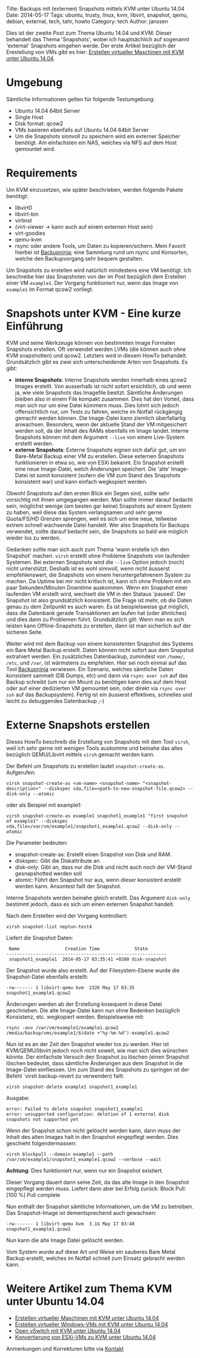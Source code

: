 Title: Backups mit (externen) Snapshots mittels KVM unter Ubuntu 14.04
Date: 2014-05-17
Tags: ubuntu, trusty, linux, kvm, libvirt, snapshot, qemu, debian, external, tech, tahr, howto
Category: tech
Author: janssen

Dies ist der zweite Post zum Thema Ubuntu 14.04 und KVM. Dieser behandelt das Thema 'Snapshots', wobei ich hauptsächlich auf sogenannt 'external' Snapshots eingehen werde. Der erste Artikel bezüglich der Erestellung von VMs gibt es hier: [Erstellen virtueller Maschinen mit KVM unter Ubuntu 14.04](http://blog.aurka.com/erstellen-virtueller-maschinen-mit-kvm-unter-ubuntu-1404.html).

# Umgebung
Sämtliche Informationen gelten für folgende Testumgebung:

* Ubuntu 14.04 64bit Server
* Single Host
* Disk format: qcow2
* VMs basieren ebenfalls auf Ubuntu 14.04 64bit Server
* Um die Snapshots sinnvoll zu speichern wird ein externer Speicher benötigt. Am einfachsten ein NAS, welches via NFS auf dem Host gemountet wird.

# Requirements
Um KVM einzusetzen, wie später beschrieben, werden folgende Pakete benötigt:

* libvirt0
* libvirt-bin
* virtinst
* (virt-viewer -> kann auch auf einem externen Host sein)
* virt-goodies
* qemu-kvm
* rsync oder andere Tools, um Daten zu kopieren/sichern. Mein Favorit hierbei ist [Backupninja](https://labs.riseup.net/code/projects/backupninja); eine Sammlung rund um rsync und Konsorten, welche den Backupvorgang sehr bequem gestalten.

Um Snapshots zu erstellen wird natürlich mindestens eine VM benötigt. Ich beschreibe hier das Snapshoten von der im Post bezüglich dem Erstellen einer VM `example1`. Der Vorgang funktioniert nur, wenn das Image von `example1` im Format qcow2 vorliegt.

# Snapshots unter KVM - Eine kurze Einführung
KVM und seine Werkzeuge können von bestimmten Image Formaten Snapshots erstellen. Oft verwendet werden LVMs (die können auch ohne KVM snapshotten) und qcow2. Letzters wird in diesem HowTo behandelt.
Grundsätzlich gibt es zwei sich unterscheidende Arten von Snapshots. Es gibt:

* __interne Snapshots__: Interne Snapshots werden innerhalb eines qcow2 Images erstellt. Von ausserhalb ist nicht sofort ersichtlich, ob und wenn ja, wie viele Snapshots das Imagefile besitzt. Sämtliche Änderungen bleiben also in einem File kompakt zusammen. Dies hat den Vorteil, dass man sich nur um eine Datei kümmern muss. Dies lohnt sich jedoch offensichtlich nur, um Tests zu fahren, welche im Notfall rückgängig gemacht werden können. Die Image-Datei kann ziemlich überfallartig anwachsen. Besonders, wenn der aktuelle Stand der VM mitgesichert werden soll, da der Inhalt des RAMs ebenfalls im Image landet. Interne Snapshots können mit dem Argument `--live` von einem Live-System erstellt werden.
* __externe Snapshots__: Externe Snapshots eignen sich dafür gut, um ein Bare-Metal Backup einer VM zu erstellen. Diese externen Snapshots funktionieren in etwa so, wie von ESXi bekannt. Ein Snapshot erstellt eine neue Image-Datei, welch Änderungen speichert. Die 'alte' Image-Datei ist somit konsistent (sofern die VM zum Stand des Snapshots konsistent war) und kann einfach wegkopiert werden.

Obwohl Snapshots auf den ersten Blick ein Segen sind, sollte sehr vorsichtig mit ihnen umgegangen werden. Man sollte immer darauf bedacht sein, möglichst wenige (am besten gar keine) Snapshots auf einem System zu haben, weil diese das System verlangsamen und sehr gerne Quota/FS/HD Grenzen sprengen, weil es sich um eine neue, teilweise extrem schnell wachsende Datei handelt. Wer also Snapshots für Backups verwendet, sollte darauf bedacht sein, die Snapshots so bald wie möglich wieder los zu werden.

Gedanken sollte man sich auch zum Thema 'wann erstelle ich den Snapshot' machen. `virsh` erstellt ohne Probleme Snapshots von laufenden Systemen. Bei externen Snapshots wird die `--live` Option jedoch (noch) nicht unterstützt. Deshalb ist es wohl sinnvoll, wenn nicht äusserst empfehlenswert, die Snapshots von einem heruntergefahrenem System zu machen. Da Uptime bei mir nicht kritisch ist, kann ich ohne Problem mit ein paar Sekunden/Minuten Downtime auskommen. Wenn ein Snapshot einer laufenden VM erstellt wird, wechselt die VM in den Stataus 'paused'. Der Snapshot ist also grundsätzlich konsistent. Die Frage ist mehr, ob die Daten genau zu dem Zeitpunkt es auch waren. Es ist beispielsweise gut möglich, dass die Datenbank gerade Transaktionen am laufen hat (oder ähnliches) und dies dann zu Problemen führt. Grundsätzlich gilt: Wenn man es sich leisten kann Offline-Snapshots zu erstellen, dann ist man sicherlich auf der sicheren Seite.


Weiter wird mit dem Backup von einem konsistenten Snapshot des Systems ein Bare Metal Backup erstellt. Daten können nicht sofort aus dem Snapshot extrahiert werden. Ein zusätzliches Datenbackup, zumindest von `/home/`, `/etc`, und `/var`, ist wärmstens zu empfehlen. Hier sei noch einmal auf das Tool [Backupninja](https://labs.riseup.net/code/projects/backupninja) verwiesen. Ein Szenario, welches sämtliche Daten konsistent sammelt (DB Dumps, etc) und dann via `rsync over ssh` auf das Backup schreibt (um nur ein Mount zu benötigen kann dies auf dem Host oder auf einer dedizierten VM gemountet sein, oder direkt via `rsync over ssh` auf das Backupsystem). Fertig ist ein äusserst effektives, schnelles und leicht zu debuggendes Datenbackup ;-)

# Externe Snapshots erstellen
Dieses HowTo beschreib die Erstellung von Snapshots mit dem Tool `virsh`, weil ich sehr gerne mit wenigen Tools auskomme und beinahe das alles bezüglich QEMU/Libvirt mittels `virsh` gemacht werden kann.

Der Befehl um Snapshots zu erstellen lautet `snapshot-create-as`. Aufgerufen:

	virsh snapshot-create-as <vm-name> <snapshot-name> "<snapshot-description>" --diskspec vda,file=<path-to-new-snapshot-file.qcow2> --disk-only --atomic
oder als Beispiel mit example1:

	virsh snapshot-create-as example1 snapshot1_example1 "first snapshot of example1" --diskspec vda,file=/var/vm/example1/snapshot1_example1.qcow2 --disk-only --atomic

Die Parameter bedeuten:

* snapshot-create-as: Erstellt einen Snapshot von Disk und RAM.
* diskspec: Gibt die Diskattribute an.
* disk-only: Gibt an, dass nur die Disk und nicht auch noch der VM-Stand gesnapshotted werden soll
* atomic: Führt den Snapshot nur aus, wenn dieser konsistent erstellt werden kann. Ansontest failt der Snapshot.

Interne Snapshots werden beinahe gleich erstellt. Das Argument `disk-only` bestimmt jedoch, dass es sich um einen externen Snapshot handelt.

Nach dem Erstellen wird der Vorgang kontrolliert:

	virsh snapshot-list neptun-test4

Liefert die Snapshot Daten:

	 Name                 Creation Time             State
	------------------------------------------------------------
	 snapshot1_example1  2014-05-17 03:35:41 +0200 disk-snapshot

Der Snapshot wurde also erstellt. Auf der Filesystem-Ebene wurde die Snapshot-Datei ebenfalls erstellt:

	-rw------- 1 libvirt-qemu kvm  232K May 17 03:35 snapshot1_example1.qcow2

Änderungen werden ab der Erstellung kosequent in diese Datei geschrieben. Die alte Image-Datei kann nun ohne Bedenken bezüglich Konsistenz, etc. wegkopiert werden. Beispielsweise mit:

	rsync -avv /var/vm/example1/example1.qcow2 /media/backup/vms/example1/$(date +"%y-%m-%d")-example1.qcow2

Nun ist es an der Zeit den Snapshot wieder los zu werden. Hier ist KVM/QEMU/libvirt jedoch noch nicht soweit, wie man sich dies wünschen könnte.
Der einfachste Versuch den Snapshot zu löschen (einen Snapshot löschen bedeutet, dass sämtliche Änderungen aus dem Snapshot in die Image-Datei einfliessen. Um zum Stand des Snapshots zu springen ist der Befehl `virsh backup-revert <vm-name> <snapshotname> zu verwenden) failt:

	virsh snapshot-delete example1 snapshot1_example1

Ausgabe:

	error: Failed to delete snapshot snapshot1_example1
	error: unsupported configuration: deletion of 1 external disk snapshots not supported yet

Wenn der Snapshot schon nicht gelöscht werden kann, dann muss der Inhalt des alten Images halt in den Snapshot eingepflegt werden. Dies geschieht folgendermassen:

	virsh blockpull --domain example1 --path /var/vm/example1/snapshot1_example1.qcow2 --verbose --wait

__Achtung__: Dies funktioniert nur, wenn nur ein Snapshot existiert.

Dieser Vorgang dauert dann seine Zeit, da das alte Image in den Snapshot eingepflegt werden muss. Liefert dann aber bei Erfolg zurück:
	Block Pull: [100 %]
	Pull complete

Nun enthält der Snapshot sämtliche Informationen, um die VM zu betreiben. Das Snapshot-Image ist dementsprechend auch gewachsen:

	-rw------- 1 libvirt-qemu kvm  3.1G May 17 03:48 snapshot1_example1.qcow2

Nun kann die alte Image Datei gelöscht werden.

Vom System wurde auf diese Art und Weise ein sauberes Bare Metal Backup erstellt, welches im Notfall schnell zum Einsatz gebracht werden kann.


# Weitere Artikel zum Thema KVM unter Ubuntu 14.04
* [Erstellen virtueller Maschinen mit KVM unter Ubuntu 14.04](http://blog.aurka.com/erstellen-virtueller-maschinen-mit-kvm-unter-ubuntu-1404.html)
* [Erstellen virtueller Windows-VMs mit KVM unter Ubuntu 14.04](http://blog.aurka.com/erstellen-virtueller-windows-vms-mit-kvm-unter-ubuntu-1404.html)
* [Open vSwitch mit KVM unter Ubuntu 14.04](http://blog.aurka.com/open-vswitch-mit-kvm-unter-ubuntu-1404.html)
* [Konvertierung von ESXi-VMs zu KVM unter Ubuntu 14.04](konvertierung-von-esxi-vms-zu-kvm-unter-ubuntu-1404.html)

Anmerkungen und Korrekturen bitte via [Kontakt](http://blog.aurka.com/pages/about.html)
